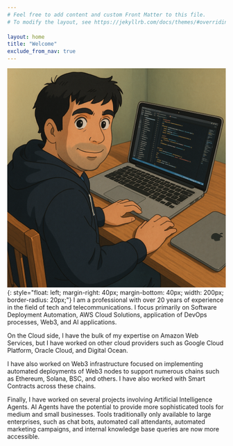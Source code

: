 ```yaml
---
# Feel free to add content and custom Front Matter to this file.
# To modify the layout, see https://jekyllrb.com/docs/themes/#overriding-theme-defaults

layout: home
title: "Welcome"
exclude_from_nav: true
---
```


![David Karim Laptop](/assets/images/comic_me_on_computer.png){: style="float: left; margin-right: 40px; margin-bottom: 40px; width: 200px; border-radius: 20px;"}
I am a professional with over 20 years of experience in the field of tech and telecommunications. I focus primarily on Software Deployment Automation, AWS Cloud Solutions, application of DevOps processes, Web3, and AI applications.

On the Cloud side, I have the bulk of my expertise on Amazon Web Services, but I have worked on other cloud providers such as Google Cloud Platform, Oracle Cloud, and Digital Ocean.

I have also worked on Web3 infrastructure focused on implementing automated deployments of Web3 nodes to support numerous chains such as Ethereum, Solana, BSC, and others. I have also worked with Smart Contracts across these chains.

Finally, I have worked on several projects involving Artificial Intelligence Agents. AI Agents have the potential to provide more sophisticated tools for medium and small businesses. Tools traditionally only available to large enterprises, such as chat bots, automated call attendants, automated marketing campaigns, and internal knowledge base queries are now more accessible.
